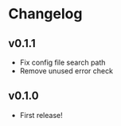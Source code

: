 # Changelog

## v0.1.1
 * Fix config file search path
 * Remove unused error check

## v0.1.0
 * First release!
